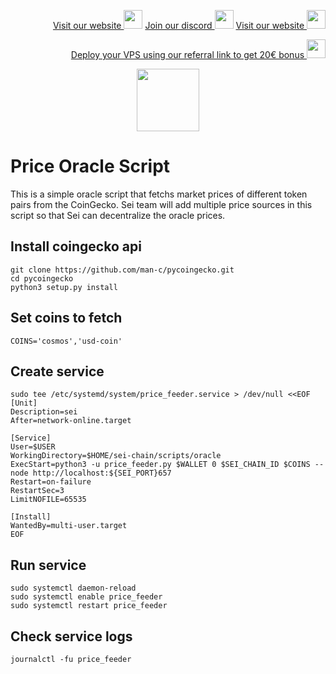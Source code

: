 <p style="font-size:14px" align="right">
<a href="https://kjnodes.com/" target="_blank">Visit our website <img src="https://user-images.githubusercontent.com/50621007/168689709-7e537ca6-b6b8-4adc-9bd0-186ea4ea4aed.png" width="30"/></a>
<a href="https://discord.gg/QmGfDKrA" target="_blank">Join our discord <img src="https://user-images.githubusercontent.com/50621007/176236430-53b0f4de-41ff-41f7-92a1-4233890a90c8.png" width="30"/></a>
<a href="https://kjnodes.com/" target="_blank">Visit our website <img src="https://user-images.githubusercontent.com/50621007/168689709-7e537ca6-b6b8-4adc-9bd0-186ea4ea4aed.png" width="30"/></a>
</p>

<p style="font-size:14px" align="right">
<a href="https://hetzner.cloud/?ref=y8pQKS2nNy7i" target="_blank">Deploy your VPS using our referral link to get 20€ bonus <img src="https://user-images.githubusercontent.com/50621007/174612278-11716b2a-d662-487e-8085-3686278dd869.png" width="30"/></a>
</p>

<p align="center">
  <img height="100" height="auto" src="https://user-images.githubusercontent.com/50621007/169664551-39020c2e-fa95-483b-916b-c52ce4cb907c.png">
</p>

# Price Oracle Script
This is a simple oracle script that fetchs market prices of different token pairs from the CoinGecko. Sei team will add multiple price sources in this script so that Sei can decentralize the oracle prices.

## Install coingecko api
```
git clone https://github.com/man-c/pycoingecko.git
cd pycoingecko
python3 setup.py install
```

## Set coins to fetch
```
COINS='cosmos','usd-coin'
```

## Create service
```
sudo tee /etc/systemd/system/price_feeder.service > /dev/null <<EOF
[Unit]
Description=sei
After=network-online.target

[Service]
User=$USER
WorkingDirectory=$HOME/sei-chain/scripts/oracle
ExecStart=python3 -u price_feeder.py $WALLET 0 $SEI_CHAIN_ID $COINS --node http://localhost:${SEI_PORT}657
Restart=on-failure
RestartSec=3
LimitNOFILE=65535

[Install]
WantedBy=multi-user.target
EOF
```

## Run service
```
sudo systemctl daemon-reload
sudo systemctl enable price_feeder
sudo systemctl restart price_feeder
```

## Check service logs
```
journalctl -fu price_feeder
```
